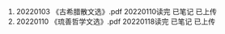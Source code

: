 1. 20220103  《古希腊散文选》.pdf  20220110读完  已笔记  已上传     
2. 20220110  《琉善哲学文选》.pdf  20220118读完  已笔记  已上传  

